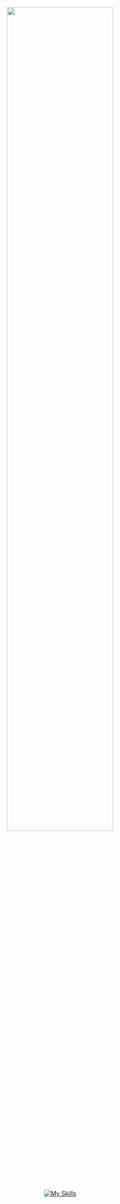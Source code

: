 <div id="header" align="center">
  <img src="https://lh3.googleusercontent.com/drive-viewer/AAOQEOSVEopDjncdU5TcHKE_NxoVP3vA6NUQE7R5mokQTVGYc0S0DmB4tjoNRTd1vRYX8O7YGKYyWss1x_ZlzJz0NfOAHhzO=w2048-h2456" width="70%"/>
</div>

<div>

<p>
<div id="main-div" align="center">
  
[![My Skills](https://skillicons.dev/icons?i=androidstudio,java,kotlin,c,lua,python,linux,idea,ableton)](https://skillicons.dev)
  
</div>
</p>

